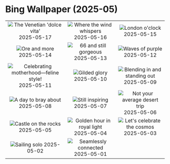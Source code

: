 # Bing Wallpaper (2025-05)

|  |  |  |
|:---:|:---:|:---:|
| ![](https://www.bing.com/th?id=OHR.VeniceLagoon_EN-IN7231112177_400x240.jpg "The Venetian 'dolce vita'") 2025-05-17 | ![](https://www.bing.com/th?id=OHR.HawaMahalIN_EN-IN6116640436_400x240.jpg "Where the wind whispers") 2025-05-16 | ![](https://www.bing.com/th?id=OHR.LondonParliament_EN-IN4475440939_400x240.jpg "London o'clock") 2025-05-15 |
| ![](https://www.bing.com/th?id=OHR.SardiniaFlavia_EN-IN6165553665_400x240.jpg "Ore and more") 2025-05-14 | ![](https://www.bing.com/th?id=OHR.TorresChile_EN-IN5990989233_400x240.jpg "66 and still gorgeous") 2025-05-13 | ![](https://www.bing.com/th?id=OHR.IrisGarden_EN-IN5639971173_400x240.jpg "Waves of purple") 2025-05-12 |
| ![](https://www.bing.com/th?id=OHR.LeopardMother_EN-IN5457215640_400x240.jpg "Celebrating motherhood—feline style!") 2025-05-11 | ![](https://www.bing.com/th?id=OHR.MinnesotaRotunda_EN-IN5291862812_400x240.jpg "Gilded glory") 2025-05-10 | ![](https://www.bing.com/th?id=OHR.CuteChameleon_EN-IN3680584611_400x240.jpg "Blending in and standing out") 2025-05-09 |
| ![](https://www.bing.com/th?id=OHR.RhyoliteDonkeys_EN-IN2213858489_400x240.jpg "A day to bray about") 2025-05-08 | ![](https://www.bing.com/th?id=OHR.RabindraJayantiIN_EN-IN3289019397_400x240.jpg "Still inspiring") 2025-05-07 | ![](https://www.bing.com/th?id=OHR.FlyoverNamibia_EN-IN3642714628_400x240.jpg "Not your average desert trip") 2025-05-06 |
| ![](https://www.bing.com/th?id=OHR.DunluceIreland_EN-IN3454088296_400x240.jpg "Castle on the rocks") 2025-05-05 | ![](https://www.bing.com/th?id=OHR.MysorePalace_EN-IN3228585823_400x240.jpg "Golden hour in royal light") 2025-05-04 | ![](https://www.bing.com/th?id=OHR.ArchesGalaxy_EN-IN0648210386_400x240.jpg "Let's celebrate the cosmos") 2025-05-03 |
| ![](https://www.bing.com/th?id=OHR.BrazilHeron_EN-IN0370124301_400x240.jpg "Sailing solo") 2025-05-02 | ![](https://www.bing.com/th?id=OHR.SeaLink_EN-IN8546932125_400x240.jpg "Seamlessly connected") 2025-05-01 |  |
